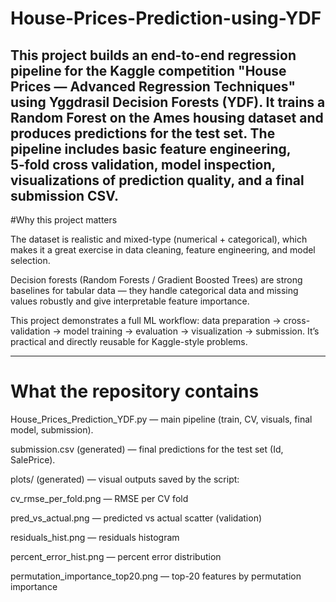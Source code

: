 # House-Prices-Prediction-using-YDF
This project builds an end-to-end regression pipeline for the Kaggle competition "House Prices — Advanced Regression Techniques" using Yggdrasil Decision Forests (YDF).
It trains a Random Forest on the Ames housing dataset and produces predictions for the test set. The pipeline includes basic feature engineering, 5‑fold cross validation, model inspection, visualizations of prediction quality, and a final submission CSV.
-------------------------------------------------------------------------------------------------------------------

#Why this project matters

The dataset is realistic and mixed-type (numerical + categorical), which makes it a great exercise in data cleaning, feature engineering, and model selection.

Decision forests (Random Forests / Gradient Boosted Trees) are strong baselines for tabular data — they handle categorical data and missing values robustly and give interpretable feature importance.

This project demonstrates a full ML workflow: data preparation → cross-validation → model training → evaluation → visualization → submission. It’s practical and directly reusable for Kaggle-style problems.

----------------------------------------------------------------------------------------------------------------------------------------------------------------------------------------------------------------------------------------------

# What the repository contains

House_Prices_Prediction_YDF.py — main pipeline (train, CV, visuals, final model, submission).

submission.csv (generated) — final predictions for the test set (Id, SalePrice).

plots/ (generated) — visual outputs saved by the script:

cv_rmse_per_fold.png — RMSE per CV fold

pred_vs_actual.png — predicted vs actual scatter (validation)

residuals_hist.png — residuals histogram

percent_error_hist.png — percent error distribution

permutation_importance_top20.png — top-20 features by permutation importance
